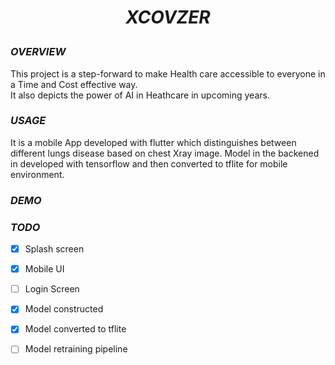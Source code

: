# <p align= "center"> *XCOVZER*</p>
### *OVERVIEW*
This project is a step-forward to make Health care accessible to everyone in a Time and Cost effective way. <br>
It also depicts the power of AI in Heathcare in upcoming years.<br>

### *USAGE*
It is a mobile App developed with flutter which distinguishes between different lungs disease based on chest Xray image. Model in the backened in developed with tensorflow and then converted to tflite for mobile environment.

### *DEMO*




### *TODO*
* [x] Splash screen 
* [x] Mobile UI
* [ ] Login Screen
* [x] Model constructed
* [x] Model converted to tflite
* [ ] Model retraining pipeline

